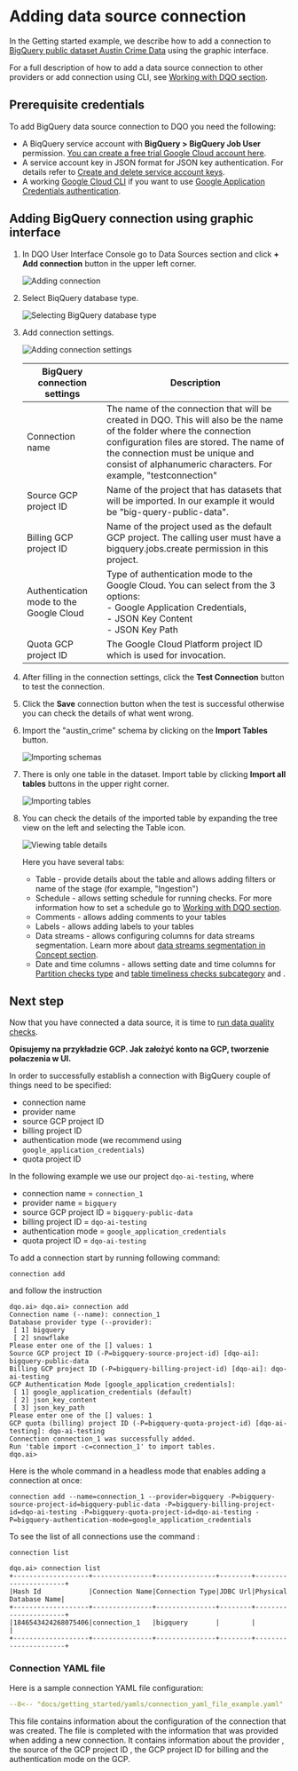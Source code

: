 # Adding data source connection

In the Getting started example, we describe how to add a connection to [BigQuery public dataset Austin Crime Data](https://console.cloud.google.com/marketplace/details/city-of-austin/austin-crime) 
using the graphic interface.

For a full description of how to add a data source connection to other providers or add connection using CLI, see [Working with DQO section](../../working-with-dqo/adding-data-source-connection/index.md).

## Prerequisite credentials

To add BigQuery data source connection to DQO you need the following:

- A BiqQuery service account with **BigQuery > BigQuery Job User** permission. [You can create a free trial Google Cloud account here](https://cloud.google.com/free).
- A service account key in JSON format for JSON key authentication. For details refer to [Create and delete service account keys](https://cloud.google.com/iam/docs/keys-create-delete).
- A working [Google Cloud CLI](https://cloud.google.com/sdk/docs/install) if you want to use [Google Application Credentials authentication](./#using-google-application-credentials-authentication).

## Adding BigQuery connection using graphic interface

1. In DQO User Interface Console go to Data Sources section and click **+ Add connection** button in the upper left corner.

    ![Adding connection](https://docs.dqo.ai/docs/images/getting-started/adding-test-connection-test-connection.jpg)
   
2. Select BiqQuery database type.

    ![Selecting BigQuery database type](https://docs.dqo.ai/docs/images/working-with-dqo/adding-connections/adding-connection-bigquery.jpg)

3. Add connection settings.

    ![Adding connection settings](https://docs.dqo.ai/docs/images/getting-started/adding-test-connection-parameters.jpg)

   | BigQuery connection settings            | Description                                                                                                                                                                                                                                                           | 
   |-----------------------------------------------------------------------------------------------------------------------------------------------------------------------------------------------------------------------------------------------------------------------|-------------------------------------------------------------------------------------------------------------------------------------------------------------------------------------------------------------------------------------------|
   | Connection name                         | The name of the connection that will be created in DQO. This will also be the name of the folder where the connection configuration files are stored. The name of the connection must be unique and consist of alphanumeric characters. For example, "testconnection" |
   | Source GCP project ID                   | Name of the project that has datasets that will be imported. In our example it would be "big-query-public-data".                                                                                                                                                      |
   | Billing GCP project ID                  | Name of the project used as the default GCP project. The calling user must have a bigquery.jobs.create permission in this project.                                                                                                                                    |
   | Authentication mode to the Google Cloud | Type of authentication mode to the Google Cloud. You can select from the 3 options:<br/>- Google Application Credentials,<br/>- JSON Key Content<br/> - JSON Key Path                                                                                                 |
   | Quota GCP project ID                    | The Google Cloud Platform project ID which is used for invocation.                                                                                                                                                                                                    |

4. After filling in the connection settings, click the **Test Connection** button to test the connection.

5. Click the **Save** connection button when the test is successful otherwise you can check the details of what went wrong.

6. Import the "austin_crime" schema by clicking on the **Import Tables** button.

    ![Importing schemas](https://docs.dqo.ai/docs/images/getting-started/importing-schema-austin-crime.jpg)

7. There is only one table in the dataset. Import table by clicking **Import all tables** buttons in the upper right corner.

    ![Importing tables](https://docs.dqo.ai/docs/images/getting-started/importing-tables-austin-crime.jpg)

8. You can check the details of the imported table by expanding the tree view on the left and selecting the Table icon.
        
     ![Viewing table details](https://docs.dqo.ai/docs/images/getting-started/austin-crime-table-view.jpg)

    Here you have several tabs:
      - Table - provide details about the table and allows adding filters or name of the stage (for example, "Ingestion")
      - Schedule - allows setting schedule for running checks. For more information how to set a schedule go to [Working with DQO section](../../working-with-dqo/scheduler/index.md). 
      - Comments - allows adding comments to your tables
      - Labels - allows adding labels to your tables
      - Data streams - allows configuring columns for data streams segmentation. Learn more about [data streams segmentation in Concept section](../../dqo-concepts/data-stream-segmentation/data-stream-segmentation.md). 
      - Date and time columns - allows setting date and time columns for [Partition checks type](../../dqo-concepts/checks/partition-checks/partition-checks.md) and [table timeliness checks subcategory](../..//working-with-dqo/adding-data-quality-checks/adding-timeliness-data-quality-checks.md) and . 

## Next step

Now that you have connected a data source, it is time to [run data quality checks](../../getting-started/run-data-quality-checks/run-data-quality-checks.md).















**Opisujemy na przykładzie GCP. Jak założyć konto na GCP, tworzenie połaczenia w UI.**


In order to successfully establish a connection with BigQuery couple of things need to be specified:

- connection name
- provider name
- source GCP project ID
- billing project ID
- authentication mode (we recommend using `google_application_credentials`)
- quota project ID

In the following example we use our project `dqo-ai-testing`, where

- connection name = `connection_1`
- provider name = `bigquery`
- source GCP project ID = `bigquery-public-data`
- billing project ID = `dqo-ai-testing`
- authentication mode = `google_application_credentials`
- quota project ID = `dqo-ai-testing`

To add a connection start by running following command:
```
connection add
```

and follow the instruction

``` 
dqo.ai> dqo.ai> connection add
Connection name (--name): connection_1
Database provider type (--provider):
 [ 1] bigquery
 [ 2] snowflake
Please enter one of the [] values: 1
Source GCP project ID (-P=bigquery-source-project-id) [dqo-ai]: bigquery-public-data
Billing GCP project ID (-P=bigquery-billing-project-id) [dqo-ai]: dqo-ai-testing
GCP Authentication Mode [google_application_credentials]:
 [ 1] google_application_credentials (default)
 [ 2] json_key_content
 [ 3] json_key_path
Please enter one of the [] values: 1
GCP quota (billing) project ID (-P=bigquery-quota-project-id) [dqo-ai-testing]: dqo-ai-testing
Connection connection_1 was successfully added.
Run 'table import -c=connection_1' to import tables.
dqo.ai>
```

Here is the whole command in a headless mode that enables adding a connection at once:

```
connection add --name=connection_1 --provider=bigquery -P=bigquery-source-project-id=bigquery-public-data -P=bigquery-billing-project-id=dqo-ai-testing -P=bigquery-quota-project-id=dqo-ai-testing -P=bigquery-authentication-mode=google_application_credentials
```

To see the list of all connections use the command :

```
connection list
```

```
dqo.ai> connection list
+-------------------+---------------+---------------+--------+----------------------+
|Hash Id            |Connection Name|Connection Type|JDBC Url|Physical Database Name|
+-------------------+---------------+---------------+--------+----------------------+
|1846543424268075406|connection_1   |bigquery       |        |                      |
+-------------------+---------------+---------------+--------+----------------------+
```

### Connection YAML file 
Here is a sample connection YAML file configuration:
```yaml linenums="1" hl_lines="16-26"
--8<-- "docs/getting_started/yamls/connection_yaml_file_example.yaml"
```

This file contains information about the configuration of the connection that was created.
The file is completed with the information that was provided when adding a new connection.
It contains information about the provider , the source of the GCP project ID , the GCP project ID for billing and the authentication mode on the GCP.